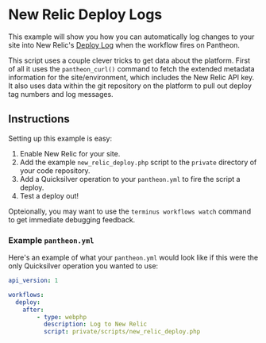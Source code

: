 # New Relic Deploy Logs #

This example will show you how you can automatically log changes to your site into New Relic's [Deploy Log](https://docs.newrelic.com/docs/apm/applications-menu/events/deployments-page) when the workflow fires on Pantheon.

This script uses a couple clever tricks to get data about the platform. First of all it uses the `pantheon_curl()` command to fetch the extended metadata information for the site/environment, which includes the New Relic API key. It also uses data within the git repository on the platform to pull out deploy tag numbers and log messages. 

## Instructions ##

Setting up this example is easy:

1. Enable New Relic for your site.
2. Add the example `new_relic_deploy.php` script to the `private` directory of your code repository.
3. Add a Quicksilver operation to your `pantheon.yml` to fire the script a deploy.
4. Test a deploy out!

Opteionally, you may want to use the `terminus workflows watch` command to get immediate debugging feedback.

### Example `pantheon.yml` ###

Here's an example of what your `pantheon.yml` would look like if this were the only Quicksilver operation you wanted to use:

```yaml
api_version: 1

workflows:
  deploy:
    after:
        - type: webphp
          description: Log to New Relic
          script: private/scripts/new_relic_deploy.php
```
